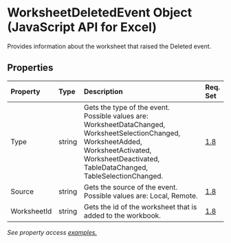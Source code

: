 # WorksheetDeletedEvent Object (JavaScript API for Excel)

Provides information about the worksheet that raised the Deleted event.

## Properties

| Property	   | Type	|Description| Req. Set|
|:---------------|:--------|:----------|:----|
|Type|string|Gets the type of the event. Possible values are: WorksheetDataChanged, WorksheetSelectionChanged, WorksheetAdded, WorksheetActivated, WorksheetDeactivated, TableDataChanged, TableSelectionChanged.|[1.8](../requirement-sets/excel-api-requirement-sets.md)|
|Source|string|Gets the source of the event. Possible values are: Local, Remote.|[1.8](../requirement-sets/excel-api-requirement-sets.md)|
|WorksheetId|string|Gets the id of the worksheet that is added to the workbook.|[1.8](../requirement-sets/excel-api-requirement-sets.md)|

_See property access [examples.](#property-access-examples)_


